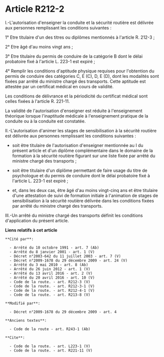 # Article R212-2

I.-L'autorisation d'enseigner la conduite et la sécurité routière est délivrée aux personnes remplissant les conditions
suivantes : 

1° Etre titulaire d'un des titres ou diplômes mentionnés à l'article R. 212-3 ; 

2° Etre âgé d'au moins vingt ans ; 

3° Etre titulaire du permis de conduire de la catégorie B dont le délai probatoire fixé à l'article L. 223-1 est expiré ; 

4° Remplir les conditions d'aptitude physique requises pour l'obtention du permis de conduire des catégories C, E (C), D, E
(D), dont les modalités sont fixées par arrêté du ministre chargé des transports. Cette aptitude est attestée par un
certificat médical en cours de validité. 

Les conditions de délivrance et la périodicité du certificat médical sont celles fixées à l'article R. 221-11. 

La validité de l'autorisation d'enseigner est réduite à l'enseignement théorique lorsque l'inaptitude médicale à
l'enseignement pratique de la conduite ou à la conduite est constatée. 

II.-L'autorisation d'animer les stages de sensibilisation à la sécurité routière est délivrée aux personnes remplissant les
conditions suivantes :

- soit être titulaire de l'autorisation d'enseigner mentionnée au I du présent article et d'un diplôme complémentaire dans le
domaine de la formation à la sécurité routière figurant sur une liste fixée par arrêté du ministre chargé des transports ;

- soit être titulaire d'un diplôme permettant de faire usage du titre de psychologue et du permis de conduire dont le délai
probatoire fixé à l'article L. 223-1 est expiré ;

- et, dans les deux cas, être âgé d'au moins vingt-cinq ans et être titulaire d'une attestation de suivi de formation
initiale à l'animation de stages de sensibilisation à la sécurité routière délivrée dans les conditions fixées par arrêté du
ministre chargé des transports. 

III.-Un arrêté du ministre chargé des transports définit les conditions d'application du présent article.

**Liens relatifs à cet article**

	**Cité par**:

	  - Arrêté du 10 octobre 1991 - art. 7 (Ab)
	  - Arrêté du 8 janvier 2001 - art. 1 (V)
	  - Décret n°2003-642 du 11 juillet 2003 - art. 7 (V)
	  - Décret n°2009-1678 du 29 décembre 2009 - art. 24 (V)
	  - Arrêté du 3 mai 2010 - art. 8 (Ab)
	  - Arrêté du 26 juin 2012 - art. 1 (V)
	  - Arrêté du 13 avril 2016 - art. 2 (V)
	  - Arrêté du 20 avril 2016 - art. 10 (V)
	  - Code de la route. - art. R212-3 (V)
	  - Code de la route. - art. R212-3-1 (V)
	  - Code de la route. - art. R212-4-1 (V)
	  - Code de la route. - art. R213-8 (V)

	**Modifié par**:

	  - Décret n°2009-1678 du 29 décembre 2009 - art. 4

	**Anciens textes**:

	  - Code de la route - art. R243-1 (Ab)

	**Cite**:

	  - Code de la route. - art. L223-1 (V)
	  - Code de la route. - art. R221-11 (V)
